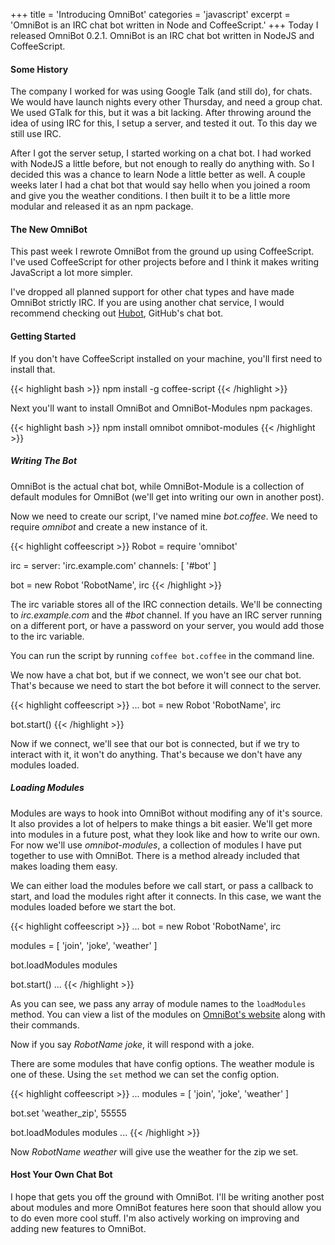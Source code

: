 +++
title = 'Introducing OmniBot'
categories = 'javascript'
excerpt = 'OmniBot is an IRC chat bot written in Node and CoffeeScript.'
+++
Today I released OmniBot 0.2.1. OmniBot is an IRC chat bot written in NodeJS and CoffeeScript.

#### Some History

The company I worked for was using Google Talk (and still do), for chats. We would have launch nights every other Thursday, and need a group chat. We used GTalk for this, but it was a bit lacking. After throwing around the idea of using IRC for this, I setup a server, and tested it out. To this day we still use IRC.

After I got the server setup, I started working on a chat bot. I had worked with NodeJS a little before, but not enough to really do anything with. So I decided this was a chance to learn Node a little better as well. A couple weeks later I had a chat bot that would say hello when you joined a room and give you the weather conditions. I then built it to be a little more modular and released it as an npm package.

#### The New OmniBot

This past week I rewrote OmniBot from the ground up using CoffeeScript. I've used CoffeeScript for other projects before and I think it makes writing JavaScript a lot more simpler.

I've dropped all planned support for other chat types and have made OmniBot strictly IRC. If you are using another chat service, I would recommend checking out [Hubot](http://hubot.github.com/), GitHub's chat bot.

#### Getting Started

If you don't have CoffeeScript installed on your machine, you'll first need to install that.

{{< highlight bash >}}
npm install -g coffee-script
{{< /highlight >}}

Next you'll want to install OmniBot and OmniBot-Modules npm packages.

{{< highlight bash >}}
npm install omnibot omnibot-modules
{{< /highlight >}}

##### Writing The Bot

OmniBot is the actual chat bot, while OmniBot-Module is a collection of default modules for OmniBot (we'll get into writing our own in another post).

Now we need to create our script, I've named mine *bot.coffee*. We need to require *omnibot* and create a new instance of it.

{{< highlight coffeescript >}}
Robot = require 'omnibot'

irc =
  server: 'irc.example.com'
  channels: [ '#bot' ]

bot = new Robot 'RobotName', irc
{{< /highlight >}}

The irc variable stores all of the IRC connection details. We'll be connecting to *irc.example.com* and the *#bot* channel. If you have an IRC server running on a different port, or have a password on your server, you would add those to the irc variable.

You can run the script by running `coffee bot.coffee` in the command line.

We now have a chat bot, but if we connect, we won't see our chat bot. That's because we need to start the bot before it will connect to the server.

{{< highlight coffeescript >}}
...
bot = new Robot 'RobotName', irc

bot.start()
{{< /highlight >}}

Now if we connect, we'll see that our bot is connected, but if we try to interact with it, it won't do anything. That's because we don't have any modules loaded.

##### Loading Modules

Modules are ways to hook into OmniBot without modifing any of it's source. It also provides a lot of helpers to make things a bit easier. We'll get more into modules in a future post, what they look like and how to write our own. For now we'll use *omnibot-modules*, a collection of modules I have put together to use with OmniBot. There is a method already included that makes loading them easy.

We can either load the modules before we call start, or pass a callback to start, and load the modules right after it connects. In this case, we want the modules loaded before we start the bot.

{{< highlight coffeescript >}}
...
bot = new Robot 'RobotName', irc

modules = [ 'join', 'joke', 'weather' ]

bot.loadModules modules

bot.start()
...
{{< /highlight >}}

As you can see, we pass any array of module names to the `loadModules` method. You can view a list of the modules on [OmniBot's website](http://omnibot.mlo.io/modules/) along with their commands.

Now if you say *RobotName joke*, it will respond with a joke.

There are some modules that have config options. The weather module is one of these. Using the `set` method we can set the config option.

{{< highlight coffeescript >}}
...
modules = [ 'join', 'joke', 'weather' ]

bot.set 'weather_zip', 55555

bot.loadModules modules
...
{{< /highlight >}}

Now *RobotName weather* will give use the weather for the zip we set.

#### Host Your Own Chat Bot

I hope that gets you off the ground with OmniBot. I'll be writing another post about modules and more OmniBot features here soon that should allow you to do even more cool stuff. I'm also actively working on improving and adding new features to OmniBot.
